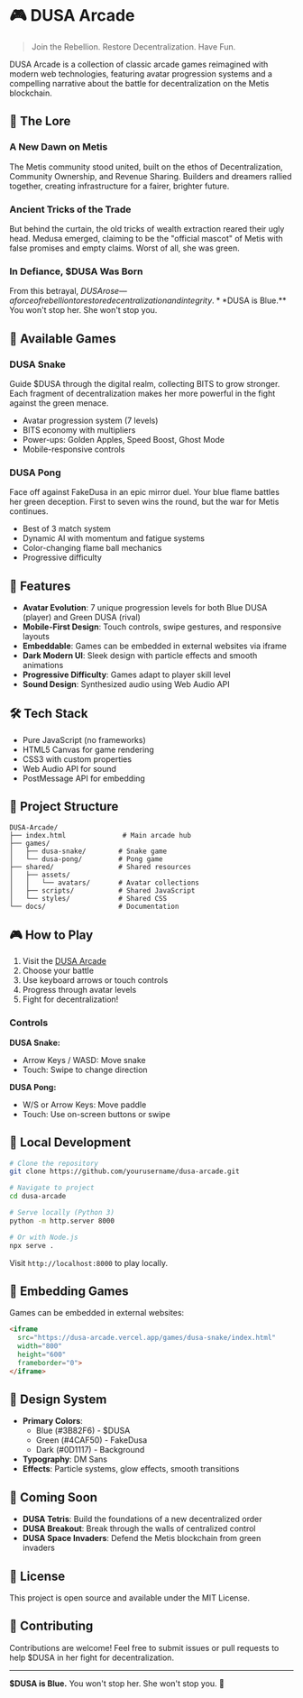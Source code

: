 # 🎮 DUSA Arcade

> Join the Rebellion. Restore Decentralization. Have Fun.

DUSA Arcade is a collection of classic arcade games reimagined with modern web technologies, featuring avatar progression systems and a compelling narrative about the battle for decentralization on the Metis blockchain.

## 🌟 The Lore

### A New Dawn on Metis
The Metis community stood united, built on the ethos of Decentralization, Community Ownership, and Revenue Sharing. Builders and dreamers rallied together, creating infrastructure for a fairer, brighter future.

### Ancient Tricks of the Trade
But behind the curtain, the old tricks of wealth extraction reared their ugly head. Medusa emerged, claiming to be the "official mascot" of Metis with false promises and empty claims. Worst of all, she was green.

### In Defiance, $DUSA Was Born
From this betrayal, $DUSA rose—a force of rebellion to restore decentralization and integrity. **$DUSA is Blue.** You won't stop her. She won't stop you.

## 🎯 Available Games

### DUSA Snake
Guide $DUSA through the digital realm, collecting BITS to grow stronger. Each fragment of decentralization makes her more powerful in the fight against the green menace.
- Avatar progression system (7 levels)
- BITS economy with multipliers
- Power-ups: Golden Apples, Speed Boost, Ghost Mode
- Mobile-responsive controls

### DUSA Pong
Face off against FakeDusa in an epic mirror duel. Your blue flame battles her green deception. First to seven wins the round, but the war for Metis continues.
- Best of 3 match system
- Dynamic AI with momentum and fatigue systems
- Color-changing flame ball mechanics
- Progressive difficulty

## 🚀 Features

- **Avatar Evolution**: 7 unique progression levels for both Blue DUSA (player) and Green DUSA (rival)
- **Mobile-First Design**: Touch controls, swipe gestures, and responsive layouts
- **Embeddable**: Games can be embedded in external websites via iframe
- **Dark Modern UI**: Sleek design with particle effects and smooth animations
- **Progressive Difficulty**: Games adapt to player skill level
- **Sound Design**: Synthesized audio using Web Audio API

## 🛠️ Tech Stack

- Pure JavaScript (no frameworks)
- HTML5 Canvas for game rendering
- CSS3 with custom properties
- Web Audio API for sound
- PostMessage API for embedding

## 📁 Project Structure

```
DUSA-Arcade/
├── index.html              # Main arcade hub
├── games/
│   ├── dusa-snake/        # Snake game
│   └── dusa-pong/         # Pong game
├── shared/                # Shared resources
│   ├── assets/
│   │   └── avatars/       # Avatar collections
│   ├── scripts/           # Shared JavaScript
│   └── styles/            # Shared CSS
└── docs/                  # Documentation
```

## 🎮 How to Play

1. Visit the [DUSA Arcade](https://dusa-arcade.vercel.app)
2. Choose your battle
3. Use keyboard arrows or touch controls
4. Progress through avatar levels
5. Fight for decentralization!

### Controls

**DUSA Snake:**
- Arrow Keys / WASD: Move snake
- Touch: Swipe to change direction

**DUSA Pong:**
- W/S or Arrow Keys: Move paddle
- Touch: Use on-screen buttons or swipe

## 🔧 Local Development

```bash
# Clone the repository
git clone https://github.com/yourusername/dusa-arcade.git

# Navigate to project
cd dusa-arcade

# Serve locally (Python 3)
python -m http.server 8000

# Or with Node.js
npx serve .
```

Visit `http://localhost:8000` to play locally.

## 🎯 Embedding Games

Games can be embedded in external websites:

```html
<iframe 
  src="https://dusa-arcade.vercel.app/games/dusa-snake/index.html" 
  width="800" 
  height="600"
  frameborder="0">
</iframe>
```

## 🎨 Design System

- **Primary Colors**: 
  - Blue (#3B82F6) - $DUSA
  - Green (#4CAF50) - FakeDusa
  - Dark (#0D1117) - Background
- **Typography**: DM Sans
- **Effects**: Particle systems, glow effects, smooth transitions

## 🚧 Coming Soon

- **DUSA Tetris**: Build the foundations of a new decentralized order
- **DUSA Breakout**: Break through the walls of centralized control
- **DUSA Space Invaders**: Defend the Metis blockchain from green invaders

## 📄 License

This project is open source and available under the MIT License.

## 🤝 Contributing

Contributions are welcome! Feel free to submit issues or pull requests to help $DUSA in her fight for decentralization.

---

**$DUSA is Blue.** You won't stop her. She won't stop you. 💙
